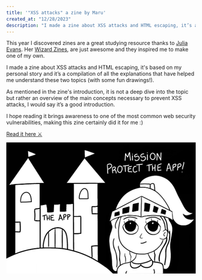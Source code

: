 ```yaml
---
title: '"XSS attacks" a zine by Maru'
created_at: "12/28/2023"
description: "I made a zine about XSS attacks and HTML escaping, it’s a compilation of all the explanations that have helped me understand these two topics (with some fun drawings!)."
---
```


This year I discovered zines are a great studying resource thanks to [Julia Evans](https://twitter.com/b0rk). Her [Wizard Zines](https://wizardzines.com/), are just awesome and they inspired me to make one of my own.

I made a zine about XSS attacks and HTML escaping, it's based on my personal story and it’s a compilation of all the explanations that have helped me understand these two topics (with some fun drawings!).

As mentioned in the zine's introduction, it is not a deep dive into the topic but rather an overview of the main concepts necessary to prevent XSS attacks, I would say it’s a good introduction.

I hope reading it brings awareness to one of the most common web security vulnerabilities, making this zine certainly did it for me :)

[Read it here ⚔️](/cross-site-scripting-zine.pdf)

![medieval themed illustration of a woman warrior wearing a helmet in front of a castle named the app, with the sentence mission: protect the app](../../images/journal/xss-zine-cover.png)
